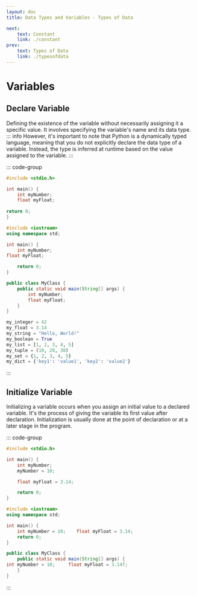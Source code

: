 ```yaml
---
layout: doc
title: Data Types and Variables - Types of Data

next:
    text: Constant
    link: ./constant
prev:
    text: Types of Data
    link: ./typesofdata
---
```


# Variables
## Declare Variable
Defining the existence of the variable without necessarily assigning it a specific value. It involves specifying the variable's name and its data type.
::: info
However, it's important to note that Python is a dynamically typed language, meaning that you do not explicitly declare the data type of a variable. Instead, the type is inferred at runtime based on the value assigned to the variable.
:::

::: code-group
```c [c]
#include <stdio.h>

int main() {
    int myNumber;
    float myFloat;
    
return 0;
}
```
```c++ [c++]
#include <iostream>
using namespace std;

int main() {
    int myNumber;
float myFloat;

    return 0;
}
```
```java [java]
public class MyClass {
    public static void main(String[] args) {
        int myNumber;
        float myFloat;
    }
}
```
```python [python]
my_integer = 42
my_float = 3.14
my_string = "Hello, World!"
my_boolean = True
my_list = [1, 2, 3, 4, 5]
my_tuple = (10, 20, 30)
my_set = {1, 2, 3, 4, 5}
my_dict = {'key1': 'value1', 'key2': 'value2'}
```
:::

## Initialize Variable
Initializing a variable occurs when you assign an initial value to a declared variable. It's the process of giving the variable its first value after declaration. Initialization is usually done at the point of declaration or at a later stage in the program.

::: code-group
```c [c]
#include <stdio.h>

int main() {
    int myNumber;
    myNumber = 10;

    float myFloat = 3.14;

    return 0;
}
```
```c++ [c++]
#include <iostream>
using namespace std;

int main() {
    int myNumber = 10;    float myFloat = 3.14; 
    return 0;
}
```
```java [java]
public class MyClass {
    public static void main(String[] args) {
int myNumber = 10;     float myFloat = 3.14f;
    }
}
```
:::
